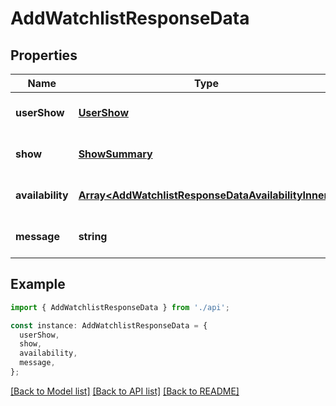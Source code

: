# AddWatchlistResponseData

## Properties

| Name             | Type                                                                                                       | Description | Notes                             |
| ---------------- | ---------------------------------------------------------------------------------------------------------- | ----------- | --------------------------------- |
| **userShow**     | [**UserShow**](UserShow.md)                                                                                |             | [optional] [default to undefined] |
| **show**         | [**ShowSummary**](ShowSummary.md)                                                                          |             | [optional] [default to undefined] |
| **availability** | [**Array&lt;AddWatchlistResponseDataAvailabilityInner&gt;**](AddWatchlistResponseDataAvailabilityInner.md) |             | [optional] [default to undefined] |
| **message**      | **string**                                                                                                 |             | [optional] [default to undefined] |

## Example

```typescript
import { AddWatchlistResponseData } from './api';

const instance: AddWatchlistResponseData = {
  userShow,
  show,
  availability,
  message,
};
```

[[Back to Model list]](../README.md#documentation-for-models) [[Back to API list]](../README.md#documentation-for-api-endpoints) [[Back to README]](../README.md)
